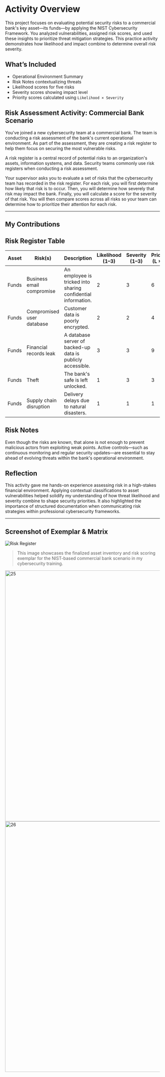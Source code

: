 # Activity Overview

This project focuses on evaluating potential security risks to a commercial bank's key asset—its funds—by applying the NIST Cybersecurity Framework. You analyzed vulnerabilities, assigned risk scores, and used these insights to prioritize threat mitigation strategies. This practice activity demonstrates how likelihood and impact combine to determine overall risk severity.

## What’s Included

- Operational Environment Summary  
- Risk Notes contextualizing threats  
- Likelihood scores for five risks  
- Severity scores showing impact level  
- Priority scores calculated using `Likelihood × Severity`

##  Risk Assessment Activity: Commercial Bank Scenario
You've joined a new cybersecurity team at a commercial bank. The team is conducting a risk assessment of the bank's current operational environment. As part of the assessment, they are creating a risk register to help them focus on securing the most vulnerable risks.

A risk register is a central record of potential risks to an organization's assets, information systems, and data. Security teams commonly use risk registers when conducting a risk assessment.

Your supervisor asks you to evaluate a set of risks that the cybersecurity team has recorded in the risk register. For each risk, you will first determine how likely that risk is to occur. Then, you will determine how severely that risk may impact the bank. Finally, you will calculate a score for the severity of that risk. You will then compare scores across all risks so your team can determine how to prioritize their attention for each risk.

---

## My Contributions

## Risk Register Table

| **Asset** | **Risk(s)**                  | **Description**                                              | **Likelihood (1–3)** | **Severity (1–3)** | **Priority (L × S)** |
|----------|------------------------------|--------------------------------------------------------------|----------------------|--------------------|-----------------------|
| Funds    | Business email compromise     | An employee is tricked into sharing confidential information. | 2                    | 3                  | 6                     |
| Funds    | Compromised user database     | Customer data is poorly encrypted.                           | 2                    | 2                  | 4                     |
| Funds    | Financial records leak        | A database server of backed-up data is publicly accessible.  | 3                    | 3                  | 9                     |
| Funds    | Theft                         | The bank's safe is left unlocked.                            | 1                    | 3                  | 3                     |
| Funds    | Supply chain disruption       | Delivery delays due to natural disasters.                    | 1                    | 1                  | 1                     |

## Risk Notes

Even though the risks are known, that alone is not enough to prevent malicious actors from exploiting weak points. Active controls—such as continuous monitoring and regular security updates—are essential to stay ahead of evolving threats within the bank's operational environment.

## Reflection
This activity gave me hands-on experience assessing risk in a high-stakes financial environment. Applying contextual classifications to asset vulnerabilities helped solidify my understanding of how threat likelihood and severity combine to shape security priorities. It also highlighted the importance of structured documentation when communicating risk strategies within professional cybersecurity frameworks.

---

## Screenshot of Exemplar & Matrix
![Risk Register](images/risk-asset-scoring.png)
> This image showcases the finalized asset inventory and risk scoring exemplar for the NIST-based commercial bank scenario in my cybersecurity training.

<img width="538" height="813" alt="25" src="https://github.com/user-attachments/assets/d620564f-858b-4425-916d-e3f1ed88834f" />
<img width="530" height="812" alt="26" src="https://github.com/user-attachments/assets/a674beee-6569-4ef9-aaa9-abfcbeceeea3" />

